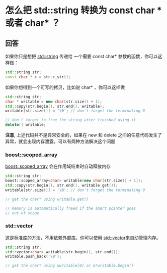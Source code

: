 # 怎么把 std::string 转换为 const char * 或者 char* ？

## 回答

如果你只是想把 [std::string](http://en.cppreference.com/w/cpp/string/basic_string) 传递给 一个需要 const char* 参数的函数，你可以这样做：

```C++
std::string str;
const char * c = str.c_str();
```

如果你想得到一个可写的拷贝，比如说 char* ，你可以这样做

```C++
std::string str;
char * writable = new char[str.size() + 1];
std::copy(str.begin(), str.end(), writable);
writable[str.size()] = '\0'; // don't forget the terminating 0

// don't forget to free the string after finished using it
delete[] writable;
```

**注意**, 上述代码并不是异常安全的，如果在 new 和 delete 之间的任意代码发生了异常，就会出现内存泄露。可以有两种方法解决这个问题

### boost::scoped_array

[boost::scoped_array](http://www.boost.org/doc/libs/release/libs/smart_ptr/scoped_array.htm) 会在作用域结束时自动释放内存

```C++
std::string str;
boost::scoped_array<char> writable(new char[str.size() + 1]);
std::copy(str.begin(), str.end(), writable.get());
writable[str.size()] = '\0'; // don't forget the terminating 0

// get the char* using writable.get()

// memory is automatically freed if the smart pointer goes 
// out of scope
```

### std::vector

这是标准库的方法，不用依赖外部库。你可以使用 [std::vector](http://en.cppreference.com/w/cpp/container/vector)来自动管理内存。

```C++
std::string str;
std::vector<char> writable(str.begin(), str.end());
writable.push_back('\0');

// get the char* using &writable[0] or &*writable.begin()
```
